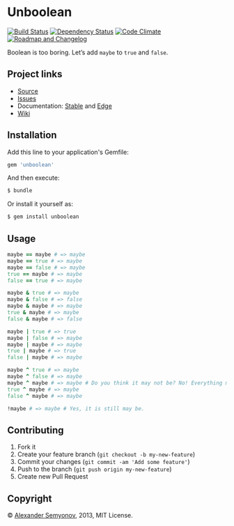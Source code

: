 # Unboolean

[![Build Status](https://travis-ci.org/alsemyonov/unboolean.png)](https://travis-ci.org/alsemyonov/unboolean)
[![Dependency Status](https://gemnasium.com/alsemyonov/unboolean.png)](https://gemnasium.com/alsemyonov/unboolean)
[![Code Climate](https://codeclimate.com/github/alsemyonov/unboolean.png)](https://codeclimate.com/github/alsemyonov/unboolean)
[![Roadmap and Changelog](https://roadchange.com/alsemyonov/unboolean/badge.png)](https://roadchange.com/alsemyonov/unboolean)

Boolean is too boring. Let’s add `maybe` to `true` and `false`.

## Project links

* [Source](https://github.com/alsemyonov/unboolean)
* [Issues](https://github.com/alsemyonov/unboolean/issues)
* Documentation: [Stable](https://rubydoc.info/gems/unboolean) and [Edge](https://rubydoc.info/github/alsemyonov/unboolean)
* [Wiki](https://github.com/alsemyonov/unboolean/wiki)

## Installation

Add this line to your application's Gemfile:

```ruby
gem 'unboolean'
```

And then execute:

```bash
$ bundle
```

Or install it yourself as:

```bash
$ gem install unboolean
```

## Usage

```ruby
maybe == maybe # => maybe
maybe == true # => maybe
maybe == false # => maybe
true == maybe # => maybe
false == true # => maybe

maybe & true # => maybe
maybe & false # => false
maybe & maybe # => maybe
true & maybe # => maybe
false & maybe # => false

maybe | true # => true
maybe | false # => maybe
maybe | maybe # => maybe
true | maybe # => true
false | maybe # => maybe

maybe ^ true # => maybe
maybe ^ false # => maybe
maybe ^ maybe # => maybe # Do you think it may not be? No! Everything may be.
true ^ maybe # => maybe
false ^ maybe # => maybe

!maybe # => maybe # Yes, it is still may be.
```

## Contributing

1. Fork it
2. Create your feature branch (`git checkout -b my-new-feature`)
3. Commit your changes (`git commit -am 'Add some feature'`)
4. Push to the branch (`git push origin my-new-feature`)
5. Create new Pull Request

## Copyright

© [Alexander Semyonov](mailto:al@semyonov.us), 2013, MIT License.
